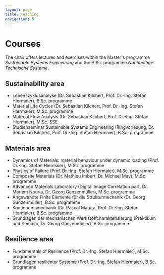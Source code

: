 ```yaml
---
layout: page
title: Teaching
navigation: 5
---
```


# Courses
The chair offers lectures and exercises within the Master's programme *Sustainable Systems Engineering* and the  B.Sc. programme *Nachhaltige Technische Systeme*.

## Sustainability area
- Lebenszyklusanalyse (Dr. Sebastian Kilchert, Prof. Dr.-Ing. Stefan Hiermaier), B.Sc. programme
- Material Life Cycles (Dr. Sebastian Kilchert, Prof. Dr.-Ing. Stefan Hiermaier), M.Sc. programme
- Material Flow Analysis (Dr. Sebastian Kilchert, Prof. Dr.-Ing. Stefan Hiermaier), M.Sc. SSE
- Studienseminar Sustainable Systems Engineering (Ringvorlesung, Dr. Sebastian Kilchert, Prof. Dr.-Ing. Stefan Hiermaier), B.Sc. programme


## Materials area
- Dynamics of Materials: material behaviour under dynamic loading (Prof. Dr.-Ing. Stefan Hiermaier), M.Sc. programme
- Physics of Failure (Prof. Dr.-Ing. Stefan Hiermaier), M.Sc. programme
- Composite Materials (Dr. Mathieu Imbert, Dr. Michael May), M.Sc. programme
- Advanced Materials Laboratory (Digital Image Correlation part, Dr. Mariem Nouria, Dr. Georg Ganzenmüller), M.Sc. programme
- Angewandte Finite Elemente für die Strukturmechanik (Dr. Georg Ganzenmüller), B.Sc. programme
- Kontinuumsmechanik (Dr. Pascal Matura, Prof. Dr.-Ing. Stefan Hiermaier), B.Sc. programme
- Grundlagen der mechanischen Werkstoffcharakterisierung (Praktikum und Seminar, Dr. Georg Ganzenmüller), B.Sc. programme


## Resilience area
- Fundamentals of Resilience (Prof. Dr.-Ing. Stefan Hiermaier), M.Sc. programme
- Grundlagen resilienter Systeme (Prof. Dr.-Ing. Stefan Hiermaier), B.Sc. programme

